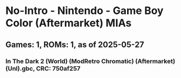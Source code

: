 # No-Intro - Nintendo - Game Boy Color (Aftermarket) MIAs
## Games: 1, ROMs: 1, as of 2025-05-27

### In The Dark 2 (World) (ModRetro Chromatic) (Aftermarket) (Unl).gbc, CRC: 750af257
